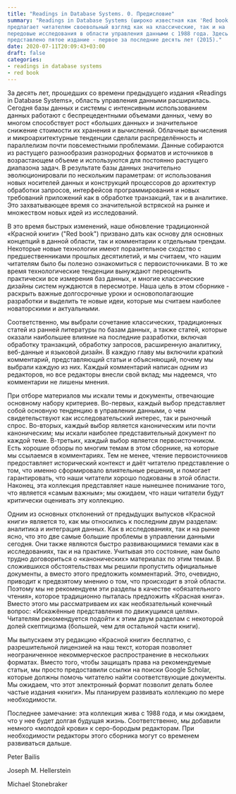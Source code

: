 ```yaml
---
title: "Readings in Database Systems. 0. Предисловие"
summary: "Readings in Database Systems (широко известная как 'Red book')
предлагает читателям своевольный взгляд как на классические, так и на
передовые исследования в области управления данными с 1988 года. Здесь
представлено пятое издание - первое за последние десять лет (2015)."
date: 2020-07-11T20:09:43+03:00
draft: false
categories:
- readings in database systems
- red book
---
```


За десять лет, прошедших со времени предыдущего издания «Readings in Database
Systems», область управления данными расширилась. Сегодня базы данных и системы
с интенсивным использованием данных работают с беспрецедентными объемами данных,
чему во многом способствует рост «больших данных» и значительное снижение
стоимости их хранения и вычислений. Облачные вычисления и микроархитектурные
тенденции сделали распределённость и параллелизм почти повсеместными проблемами.
Данные собираются из растущего разнообразия разнородных форматов и источников в
возрастающем объеме и используются для постоянно растущего диапазона задач.
В результате базы данных значительно эволюционировали по
нескольким параметрам: от использования новых носителей данных и конструкций
процессоров до архитектур обработки запросов, интерфейсов программирования и
новых требований приложений как в обработке транзакций, так и в аналитике. Это
захватывающее время со значительной встряской на рынке и множеством новых идей
из исследований.

В это время быстрых изменений, наше обновление традиционной «Красной книги»
("Red book") призвано дать как основу для основных концепций в данной
области, так и комментарии к отдельным трендам. Некоторые новые технологии имеют
поразительное сходство с предшественниками прошлых десятилетий, и мы считаем,
что нашим читателям было бы полезно ознакомиться с первоисточниками. В то же
время технологические тенденции вынуждают переоценить практически все измерения
баз данных, и многие классические дизайны систем нуждаются в пересмотре. Наша
цель в этом сборнике - раскрыть важные долгосрочные уроки и основополагающие
разработки и выделить те новые идеи, которые мы считаем наиболее новаторскими
и актуальными.

Соответственно, мы выбрали сочетание классических, традиционных статей из ранней
литературы по базам данных, а также статей, которые оказали наибольшее влияние
на последние разработки, включая обработку транзакций, обработку запросов,
расширенную аналитику, веб-данные и языковой дизайн. В каждую главу мы
включили краткий комментарий, представляющий статьи и объясняющий, почему мы
выбрали каждую из них. Каждый комментарий написан одним из редакторов, но все
редакторы внесли свой вклад; мы надеемся, что комментарии не лишены мнения.

При отборе материалов мы искали темы и документы, отвечающие основному набору
критериев. Во-первых, каждый выбор представляет собой основную тенденцию в
управлении данными, о чем свидетельствуют как исследовательский интерес, так и
рыночный спрос. Во-вторых, каждый выбор является каноническим или почти
каноническим; мы искали наиболее представительный документ по каждой теме.
В-третьих, каждый выбор является первоисточником. Есть хорошие обзоры по многим
темам в этом сборнике, на которые мы ссылаемся в комментариях. Тем не менее,
чтение первоисточников предоставляет исторический контекст и даёт читателю
представление о том, что именно сформировало влиятельные решения, и помогает
гарантировать, что наши читатели хорошо подкованы в этой области. Наконец, эта
коллекция представляет наше нынешнее понимание того, что является «самым важным»;
мы ожидаем, что наши читатели будут критически оценивать эту коллекцию.

Одним из основных отклонений от предыдущих выпусков «Красной книги» является то,
как мы относились к последним двум разделам: аналитика и интеграция данных. Как
в исследованиях, так и на рынке ясно, что это две самые большие проблемы в
управлении данными сегодня. Они также являются быстро развивающимися темами как
в исследованиях, так и на практике. Учитывая это состояние, нам было трудно
договориться о «канонических» материалах по этим темам. В сложившихся
обстоятельствах мы решили пропустить официальные документы, а вместо этого
предложить комментарий. Это, очевидно, приводит к предвзятому мнению о том, что
происходит в этой области. Поэтому мы не рекомендуем эти разделы в качестве
«обязательного чтения», которое традиционно пыталась предложить «Красная книга».
Вместо этого мы рассматриваем их как необязательный конечный вопрос: «Искажённые
представления по движущимся целям». Читателям рекомендуется подойти к этим двум
разделам с некоторой долей скептицизма (большей, чем для остальной части книги).

Мы выпускаем эту редакцию «Красной книги» бесплатно, с разрешительной лицензией
на наш текст, которая позволяет неограниченное некоммерческое распространение в
нескольких форматах. Вместо того, чтобы защищать права на рекомендуемые статьи,
мы просто предоставили ссылки на поиски Google Scholar, которые должны помочь
читателю найти соответствующие документы. Мы ожидаем, что этот электронный
формат позволит делать более частые издания «книги». Мы планируем развивать
коллекцию по мере необходимости.

Последнее замечание: эта коллекция жива с 1988 года, и мы ожидаем, что у нее
будет долгая будущая жизнь. Соответственно, мы добавили немного «молодой крови»
к серо-бородым редакторам. При необходимости редакторы этого сборника могут со
временем развиваться дальше.


Peter Bailis

Joseph M. Hellerstein

Michael Stonebraker
